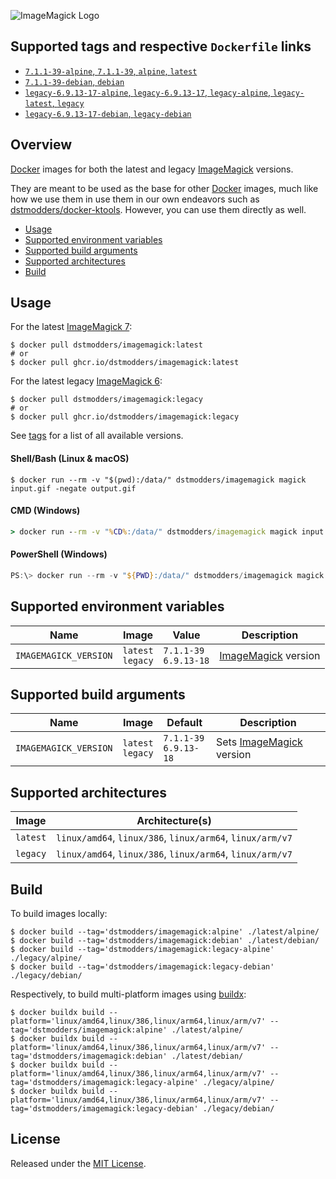 ![ImageMagick Logo](https://raw.githubusercontent.com/dstmodders/docker-imagemagick/main/logo.png)

## Supported tags and respective `Dockerfile` links

- [`7.1.1-39-alpine`, `7.1.1-39`, `alpine`, `latest`](https://github.com/dstmodders/docker-imagemagick/blob/020c720e5e9480bee6261fa027a8757728b3b1ca/latest/alpine/Dockerfile)
- [`7.1.1-39-debian`, `debian`](https://github.com/dstmodders/docker-imagemagick/blob/020c720e5e9480bee6261fa027a8757728b3b1ca/latest/debian/Dockerfile)
- [`legacy-6.9.13-17-alpine`, `legacy-6.9.13-17`, `legacy-alpine`, `legacy-latest`, `legacy`](https://github.com/dstmodders/docker-imagemagick/blob/020c720e5e9480bee6261fa027a8757728b3b1ca/legacy/alpine/Dockerfile)
- [`legacy-6.9.13-17-debian`, `legacy-debian`](https://github.com/dstmodders/docker-imagemagick/blob/020c720e5e9480bee6261fa027a8757728b3b1ca/legacy/debian/Dockerfile)

## Overview

[Docker] images for both the latest and legacy [ImageMagick] versions.

They are meant to be used as the base for other [Docker] images, much like how
we use them in use them in our own endeavors such as [dstmodders/docker-ktools].
However, you can use them directly as well.

- [Usage](https://github.com/dstmodders/docker-imagemagick/blob/main/README.md#usage)
- [Supported environment variables](https://github.com/dstmodders/docker-imagemagick/blob/main/README.md#supported-environment-variables)
- [Supported build arguments](https://github.com/dstmodders/docker-imagemagick/blob/main/README.md#supported-build-arguments)
- [Supported architectures](https://github.com/dstmodders/docker-imagemagick/blob/main/README.md#supported-architectures)
- [Build](https://github.com/dstmodders/docker-imagemagick/blob/main/README.md#build)

## Usage

For the latest [ImageMagick 7]:

```shell
$ docker pull dstmodders/imagemagick:latest
# or
$ docker pull ghcr.io/dstmodders/imagemagick:latest
```

For the latest legacy [ImageMagick 6]:

```shell
$ docker pull dstmodders/imagemagick:legacy
# or
$ docker pull ghcr.io/dstmodders/imagemagick:legacy
```

See [tags] for a list of all available versions.

#### Shell/Bash (Linux & macOS)

```shell
$ docker run --rm -v "$(pwd):/data/" dstmodders/imagemagick magick input.gif -negate output.gif
```

#### CMD (Windows)

```cmd
> docker run --rm -v "%CD%:/data/" dstmodders/imagemagick magick input.gif -negate output.gif
```

#### PowerShell (Windows)

```powershell
PS:\> docker run --rm -v "${PWD}:/data/" dstmodders/imagemagick magick input.gif -negate output.gif
```

## Supported environment variables

| Name                  | Image                  | Value                       | Description           |
| --------------------- | ---------------------- | --------------------------- | --------------------- |
| `IMAGEMAGICK_VERSION` | `latest`<br />`legacy` | `7.1.1-39`<br />`6.9.13-18` | [ImageMagick] version |

## Supported build arguments

| Name                  | Image                  | Default                     | Description                |
| --------------------- | ---------------------- | --------------------------- | -------------------------- |
| `IMAGEMAGICK_VERSION` | `latest`<br />`legacy` | `7.1.1-39`<br />`6.9.13-18` | Sets [ImageMagick] version |

## Supported architectures

| Image    | Architecture(s)                                           |
| -------- | --------------------------------------------------------- |
| `latest` | `linux/amd64`, `linux/386`, `linux/arm64`, `linux/arm/v7` |
| `legacy` | `linux/amd64`, `linux/386`, `linux/arm64`, `linux/arm/v7` |

## Build

To build images locally:

```shell
$ docker build --tag='dstmodders/imagemagick:alpine' ./latest/alpine/
$ docker build --tag='dstmodders/imagemagick:debian' ./latest/debian/
$ docker build --tag='dstmodders/imagemagick:legacy-alpine' ./legacy/alpine/
$ docker build --tag='dstmodders/imagemagick:legacy-debian' ./legacy/debian/
```

Respectively, to build multi-platform images using [buildx]:

```shell
$ docker buildx build --platform='linux/amd64,linux/386,linux/arm64,linux/arm/v7' --tag='dstmodders/imagemagick:alpine' ./latest/alpine/
$ docker buildx build --platform='linux/amd64,linux/386,linux/arm64,linux/arm/v7' --tag='dstmodders/imagemagick:debian' ./latest/debian/
$ docker buildx build --platform='linux/amd64,linux/386,linux/arm64,linux/arm/v7' --tag='dstmodders/imagemagick:legacy-alpine' ./legacy/alpine/
$ docker buildx build --platform='linux/amd64,linux/386,linux/arm64,linux/arm/v7' --tag='dstmodders/imagemagick:legacy-debian' ./legacy/debian/
```

## License

Released under the [MIT License](https://opensource.org/licenses/MIT).

[buildx]: https://github.com/docker/buildx
[docker]: https://www.docker.com/
[dstmodders/docker-ktools]: https://github.com/dstmodders/docker-ktools
[imagemagick 6]: https://imagemagick.org/
[imagemagick 7]: https://legacy.imagemagick.org/
[imagemagick]: https://imagemagick.org/
[tags]: https://hub.docker.com/r/dstmodders/imagemagick/tags
